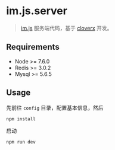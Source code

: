 # im.js.server
>[im.js](https://github.com/plusmancn/im.js) 服务端代码，基于 [cloverx](https://github.com/clover-x/cloverx) 开发。


## Requirements
* Node >= 7.6.0
* Redis >= 3.0.2
* Mysql >= 5.6.5

## Usage
先前往 `config` 目录，配置基本信息，然后  
```shell
npm install
```
启动
```shell
npm run dev
```
